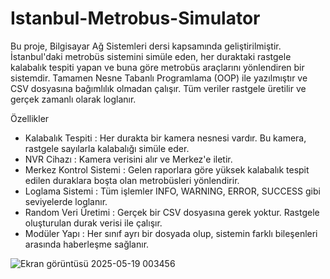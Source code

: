 # Istanbul-Metrobus-Simulator
Bu proje, Bilgisayar Ağ Sistemleri dersi kapsamında geliştirilmiştir. İstanbul'daki metrobüs sistemini simüle eden, her duraktaki rastgele kalabalık tespiti yapan ve buna göre metrobüs araçlarını yönlendiren bir sistemdir. Tamamen Nesne Tabanlı Programlama (OOP) ile yazılmıştır ve CSV dosyasına bağımlılık olmadan çalışır. Tüm veriler rastgele üretilir ve gerçek zamanlı olarak loglanır.

Özellikler
- Kalabalık Tespiti : Her durakta bir kamera nesnesi vardır. Bu kamera, rastgele sayılarla kalabalığı simüle eder.
- NVR Cihazı : Kamera verisini alır ve Merkez'e iletir.
- Merkez Kontrol Sistemi : Gelen raporlara göre yüksek kalabalık tespit edilen duraklara boşta olan metrobüsleri yönlendirir.
- Loglama Sistemi : Tüm işlemler INFO, WARNING, ERROR, SUCCESS gibi seviyelerde loglanır.
- Random Veri Üretimi : Gerçek bir CSV dosyasına gerek yoktur. Rastgele oluşturulan durak verisi ile çalışır.
- Modüler Yapı : Her sınıf ayrı bir dosyada olup, sistemin farklı bileşenleri arasında haberleşme sağlanır.

 
![Ekran görüntüsü 2025-05-19 003456](https://github.com/user-attachments/assets/0a4d43e9-aaac-4377-af22-d3a7bd4b3cd5)
